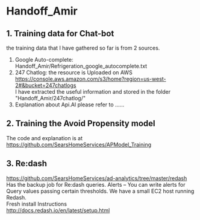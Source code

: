 # Handoff_Amir
## 1. Training data for Chat-bot
the training data that I have gathered so far is from 2 sources.
1. Google Auto-complete:  
Handoff_Amir/Refrigeration_google_autocomplete.txt
2. 247 Chatlog: 
the resource is Uploaded on AWS  
https://console.aws.amazon.com/s3/home?region=us-west-2#&bucket=247chatlogs  
I have extracted the useful information and stored in the folder "Handoff_Amir/247chatlog/"
3. Explanation about Api.AI
please refer to ......
## 2. Training the Avoid Propensity model
The code and explanation is at   
https://github.com/SearsHomeServices/APModel_Training
## 3. Re:dash
https://github.com/SearsHomeServices/ad-analytics/tree/master/redash  
Has the backup job for Re:dash queries.
Alerts – You can write alerts for Query values passing certain thresholds.
We have a small EC2 host running Redash.  
Fresh install Instructions  
http://docs.redash.io/en/latest/setup.html  
